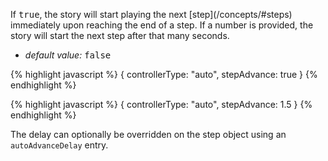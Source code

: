 <p class="b20" markdown="1">
If <samp class="boolean">true</samp>, the story will start playing the next [step](/concepts/#steps) immediately upon reaching the end of a step. If a number is provided, the story will start the next step after that many seconds.
</p>

* _default value:_ <samp class="boolean">false</samp>

{% highlight javascript %}
{ controllerType: "auto", stepAdvance: true }
{% endhighlight %}

{% highlight javascript %}
{ controllerType: "auto", stepAdvance: 1.5 }
{% endhighlight %}

<p class="b20">
The delay can optionally be overridden on the step object using an <code>autoAdvanceDelay</code> entry.
</p>
